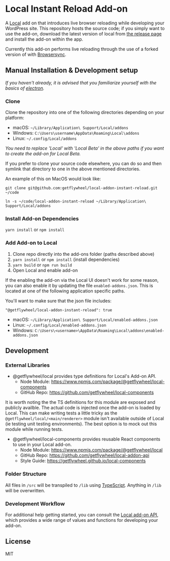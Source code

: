 # Local Instant Reload Add-on

A [Local](https://localwp.com/) add on that introduces live browser reloading while developing your WordPress site. This repository hosts the source code; if you simply want to use the add-on, download the latest version of local from [the release page](https://localwp.com/releases/) and install the add-on within the app.


Currently this add-on performs live reloading through the use of a forked version of with [Browsersync](https://browsersync.io/).

## Manual Installation & Development setup

*If you haven't already, it is advised that you familiarize yourself with the basics of [electron](https://www.electronjs.org/).*
### Clone

Clone the repository into one of the following directories depending on your platform:

-   macOS: `~/Library/Application\ Support/Local/addons`
-   Windows: `C:\Users\username\AppData\Roaming\Local\addons`
-   Linux: `~/.config/Local/addons`

*You need to replace 'Local' with 'Local Beta' in the above paths if you want to create the add-on for Local Beta.*

If you prefer to clone your source code elsewhere, you can do so and then symlink that directory to one in the above mentioned directories.

An example of this on MacOS would look like:

```
git clone git@github.com:getflywheel/local-addon-instant-reload.git ~/code

ln -s ~/code/local-addon-instant-reload ~/Library/Application\ Support/Local/addons
```

### Install Add-on Dependencies

`yarn install` or `npm install`

### Add Add-on to Local

1. Clone repo directly into the add-ons folder (paths described above)
2. `yarn install` or `npm install` (install dependencies)
2. `yarn build` or `npm run build`
3. Open Local and enable add-on

If the enabling the add-on via the Local UI doesn't work for some reason, you can also enable it by updating the file `enabled-addons.json`. This is located at one of the following application specific paths.

You'll want to make sure that the json file includes:

`"@getflywheel/local-addon-instant-reload": true`

-	macOS: `~/Library/Application\ Support/Local/enabled-addons.json`
-   Linux: `~/.config/Local/enabled-addons.json`
-   Windows: `C:\Users\<username>\AppData\Roaming\Local\addons\enabled-addons.json`
## Development

### External Libraries

- @getflywheel/local provides type definitions for Local's Add-on API.
	- Node Module: https://www.npmjs.com/package/@getflywheel/local-components
	- GitHub Repo: https://github.com/getflywheel/local-components

It is worth noting the the TS definitions for this module are exposed and publicly availble. The actual code is injected once the add-on is loaded by Local. This can make writing tests a little tricky as the `@getflywheel/local/<main/renderer>` module isn't available outside of Local (ie testing unit testing environments). The best option is to mock out this module while running tests.

- @getflywheel/local-components provides reusable React components to use in your Local add-on.
	- Node Module: https://www.npmjs.com/package/@getflywheel/local
	- GitHub Repo: https://github.com/getflywheel/local-addon-api
	- Style Guide: https://getflywheel.github.io/local-components

### Folder Structure

All files in `/src` will be transpiled to `/lib` using [TypeScript](https://www.typescriptlang.org/). Anything in `/lib` will be overwritten.

### Development Workflow

For additional help getting started, you can consult the [Local add-on API](https://getflywheel.github.io/local-addon-api), which provides a wide range of values and functions for developing your add-on.

## License

MIT
